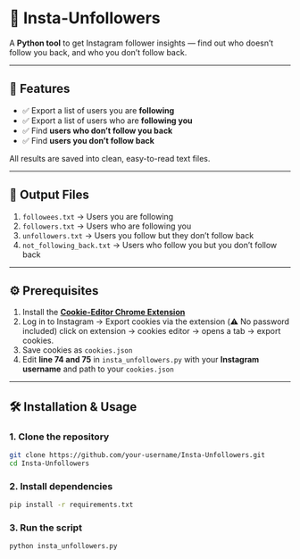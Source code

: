 # 📸 Insta-Unfollowers  

A **Python tool** to get Instagram follower insights — find out who doesn’t follow you back, and who you don’t follow back.  

---

## 🚀 Features  
- ✅ Export a list of users you are **following**  
- ✅ Export a list of users who are **following you**  
- ✅ Find **users who don’t follow you back**  
- ✅ Find **users you don’t follow back**  

All results are saved into clean, easy-to-read text files.  

---

## 📂 Output Files  
1. `followees.txt` → Users you are following  
2. `followers.txt` → Users who are following you  
3. `unfollowers.txt` → Users you follow but they don’t follow back  
4. `not_following_back.txt` → Users who follow you but you don’t follow back  

---

## ⚙️ Prerequisites  
1. Install the [**Cookie-Editor Chrome Extension**](https://chromewebstore.google.com/detail/ookdjilphngeeeghgngjabigmpepanpl?utm_source=item-share-cb)  
2. Log in to Instagram → Export cookies via the extension (⚠️ No password included) click on extension -> cookies editor -> opens a tab -> export cookies.
3. Save cookies as `cookies.json`  
4. Edit **line 74 and 75** in `insta_unfollowers.py` with your **Instagram username** and path to your `cookies.json`  

---

## 🛠️ Installation & Usage  

### 1. Clone the repository  
```bash
git clone https://github.com/your-username/Insta-Unfollowers.git
cd Insta-Unfollowers
```

### 2. Install dependencies
```bash
pip install -r requirements.txt
```

### 3. Run the script
```bash
python insta_unfollowers.py
```